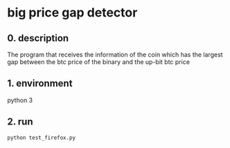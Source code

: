 
# big price gap detector
## 0. description
The program that receives the information of the coin which has the largest gap between the btc price of the binary and the up-bit btc price

## 1. environment
python 3

## 2. run
`python test_firefox.py`
